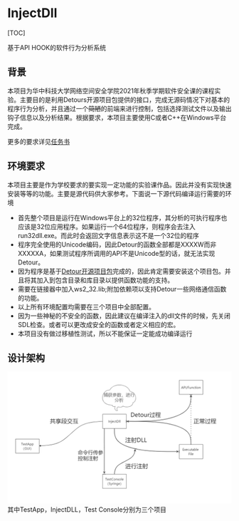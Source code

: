 # InjectDll

[TOC]

基于API HOOK的软件行为分析系统
## 背景
本项目为华中科技大学网络空间安全学院2021年秋季学期软件安全课的课程实验。主要目的是利用Detours开源项目包提供的接口，完成无源码情况下对基本的程序行为分析，并且通过一个~~简陋~~的前端来进行控制，包括选择测试文件以及输出钩子信息以及分析结果。根据要求，本项目主要使用C或者C++在Windows平台完成。

更多的要求详见[任务书](.\Documentation\软件安全课程设计实验指导书2021（整合）v1.9.docx)

## 环境要求
本项目主要是作为学校要求的要实现一定功能的实验课作品。因此并没有实现快速安装等等的功能。主要是源代码供大家参考。下面说一下源代码编译运行需要的环境    
* 首先整个项目是运行在Windows平台上的32位程序，其分析的可执行程序也应该是32位应用程序。如果运行一个64位程序，则程序会去注入run32dll.exe。而此时会返回文字信息表示这不是一个32位的程序
* 程序完全使用的Unicode编码，因此Detour的函数全部都是XXXXW而非XXXXXA，如果测试程序所调用的API不是Unicode型的话，就无法实现Detour。
* 因为程序是基于[Detour开源项目包](https://github.com/microsoft/detours)完成的，因此肯定需要安装这个项目包。并且将其加入到包含目录和库目录以提供函数功能的支持。
* 需要在链接器中加入ws2_32.lib;附加依赖项以支持Detour一些网络通信函数的功能。
* 以上所有环境配置均需要在三个项目中全部配置。
* 因为一些神秘的不安全的函数，因此建议在编译注入的dll文件的时候，先关闭SDL检查。或者可以更改成安全的函数或者定义相应的宏。
* 本项目没有做过移植性测试，所以不能保证一定能成功编译运行

## 设计架构

![设计架构](./README.assets/设计架构.png)
其中TestApp，InjectDLL，Test Console分别为三个项目


## 

